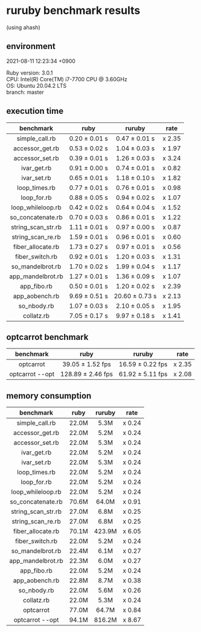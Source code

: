 # ruruby benchmark results

(using ahash)

## environment

2021-08-11 12:23:34 +0900

Ruby version: 3.0.1  
CPU: Intel(R) Core(TM) i7-7700 CPU @ 3.60GHz  
OS: Ubuntu 20.04.2 LTS  
branch: master

## execution time

|     benchmark      |     ruby      |     ruruby     |  rate  |
| :----------------: | :-----------: | :------------: | :----: |
|   simple_call.rb   | 0.20 ± 0.01 s | 0.47 ± 0.01 s  | x 2.35 |
|  accessor_get.rb   | 0.53 ± 0.02 s | 1.04 ± 0.03 s  | x 1.97 |
|  accessor_set.rb   | 0.39 ± 0.01 s | 1.26 ± 0.03 s  | x 3.24 |
|    ivar_get.rb     | 0.91 ± 0.00 s | 0.74 ± 0.01 s  | x 0.82 |
|    ivar_set.rb     | 0.65 ± 0.01 s | 1.18 ± 0.10 s  | x 1.82 |
|   loop_times.rb    | 0.77 ± 0.01 s | 0.76 ± 0.01 s  | x 0.98 |
|    loop_for.rb     | 0.88 ± 0.05 s | 0.94 ± 0.02 s  | x 1.07 |
| loop_whileloop.rb  | 0.42 ± 0.02 s | 0.64 ± 0.04 s  | x 1.52 |
| so_concatenate.rb  | 0.70 ± 0.03 s | 0.86 ± 0.01 s  | x 1.22 |
| string_scan_str.rb | 1.11 ± 0.01 s | 0.97 ± 0.00 s  | x 0.87 |
| string_scan_re.rb  | 1.59 ± 0.01 s | 0.96 ± 0.01 s  | x 0.60 |
| fiber_allocate.rb  | 1.73 ± 0.27 s | 0.97 ± 0.01 s  | x 0.56 |
|  fiber_switch.rb   | 0.92 ± 0.01 s | 1.20 ± 0.03 s  | x 1.31 |
|  so_mandelbrot.rb  | 1.70 ± 0.02 s | 1.99 ± 0.04 s  | x 1.17 |
| app_mandelbrot.rb  | 1.27 ± 0.01 s | 1.36 ± 0.09 s  | x 1.07 |
|    app_fibo.rb     | 0.50 ± 0.01 s | 1.20 ± 0.02 s  | x 2.39 |
|   app_aobench.rb   | 9.69 ± 0.51 s | 20.60 ± 0.73 s | x 2.13 |
|    so_nbody.rb     | 1.07 ± 0.03 s | 2.10 ± 0.05 s  | x 1.95 |
|     collatz.rb     | 7.05 ± 0.17 s | 9.97 ± 0.18 s  | x 1.41 |

## optcarrot benchmark

|    benchmark    |       ruby        |      ruruby      |  rate  |
| :-------------: | :---------------: | :--------------: | :----: |
|    optcarrot    | 39.05 ± 1.52 fps  | 16.59 ± 0.22 fps | x 2.35 |
| optcarrot --opt | 128.89 ± 2.46 fps | 61.92 ± 5.11 fps | x 2.08 |

## memory consumption

|     benchmark      | ruby  | ruruby |  rate  |
| :----------------: | :---: | :----: | :----: |
|   simple_call.rb   | 22.0M |  5.3M  | x 0.24 |
|  accessor_get.rb   | 22.0M |  5.2M  | x 0.24 |
|  accessor_set.rb   | 22.0M |  5.3M  | x 0.24 |
|    ivar_get.rb     | 22.0M |  5.2M  | x 0.24 |
|    ivar_set.rb     | 22.0M |  5.3M  | x 0.24 |
|   loop_times.rb    | 22.0M |  5.2M  | x 0.24 |
|    loop_for.rb     | 22.0M |  5.2M  | x 0.24 |
| loop_whileloop.rb  | 22.0M |  5.2M  | x 0.24 |
| so_concatenate.rb  | 70.6M | 64.0M  | x 0.91 |
| string_scan_str.rb | 27.0M |  6.8M  | x 0.25 |
| string_scan_re.rb  | 27.0M |  6.8M  | x 0.25 |
| fiber_allocate.rb  | 70.1M | 423.9M | x 6.05 |
|  fiber_switch.rb   | 22.0M |  5.2M  | x 0.24 |
|  so_mandelbrot.rb  | 22.4M |  6.1M  | x 0.27 |
| app_mandelbrot.rb  | 22.3M |  6.0M  | x 0.27 |
|    app_fibo.rb     | 22.0M |  5.2M  | x 0.24 |
|   app_aobench.rb   | 22.8M |  8.7M  | x 0.38 |
|    so_nbody.rb     | 22.0M |  5.6M  | x 0.26 |
|     collatz.rb     | 22.0M |  5.3M  | x 0.24 |
|     optcarrot      | 77.0M | 64.7M  | x 0.84 |
|  optcarrot --opt   | 94.1M | 816.2M | x 8.67 |
